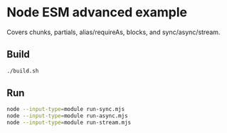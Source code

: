 # Node ESM advanced example

Covers chunks, partials, alias/requireAs, blocks, and sync/async/stream.

## Build

```bash
./build.sh
```

## Run

```bash
node --input-type=module run-sync.mjs
node --input-type=module run-async.mjs
node --input-type=module run-stream.mjs
```

